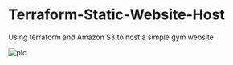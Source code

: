 # Terraform-Static-Website-Host
Using terraform and Amazon S3 to host a simple gym website

![pic](static_site.jpg)
